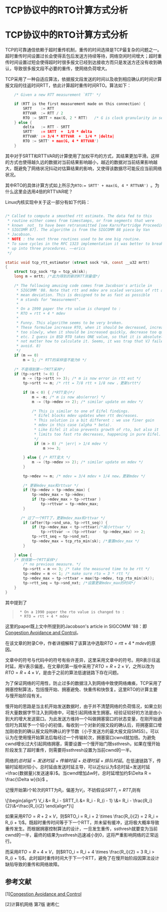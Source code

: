 # TCP协议中的RTO计算方式分析


# TCP协议中的RTO计算方式分析

TCP的可靠通信依赖于超时重传机制，重传的时间选择是TCP最复杂的问题之一。超时重传时间设置过长会使得丢包后发送方持续等待，网络空闲时间增大；超时重传时间设置过短会使得超时时很多报文已经到达接收方而只是发送方还没有收到确认，导致很多报文段不必要的重传，使网络负荷增大。

TCP采用了一种自适应算法，依据报文段发送的时间以及收到相应确认的时间计算报文段的往返时间RTT，依此计算超时重传时间RTO。算法如下：

```C
	/* Given a new RTT measurement `RTT' */

	if (RTT is the first measurement made on this connection) {
		SRTT    := RTT
		RTTVAR  := RTT / 2
		RTO	:= SRTT + max(G, 2 * RTT)	/* G is clock granularity in seconds */
	} else {
		delta	:= RTT - SRTT
		SRTT'	:= SRTT  +  1/8 * delta
		RTTVAR' := 3/4 * RTTVAR  +  1/4 * |delta|
		RTO	:= SRTT' + max(G, 4 * RTTVAR')	
	}
```

其中对于SRTT和RTTVAR的计算使用了加权平均的方式，其结果更加平滑。这样的方式也使得越久远的数据对当前结果影响越小，越近的数据对当前结果影响越大，既避免了网络状况抖动对估算结果的影响，又使得该数据尽可能反应当前网络状况。

其中RTO的具体计算方式如上所示为`RTO:= SRTT' + max(G, 4 * RTTVAR')	`。为什么这里会选用4倍的RTTVAR呢？

Linux内核实现中关于这一部分有如下代码：

```C

/* Called to compute a smoothed rtt estimate. The data fed to this 
 * routine either comes from timestamps, or from segments that were
 * known _not_ to have been retransmitted [see Karn/Partridge Proceedings
 * SIGCOMM 87]. The algorithm is from the SIGCOMM 88 piece by Van
 * Jacobson.
 * NOTE : the next three routines used to be one big routine.
 * To save cycles in the RFC 1323 implementation it was better to break it
 * up into three procedures. ——erics
 */
 
static void tcp_rtt_estimator (struct sock *sk, const __u32 mrtt)
{
    struct tcp_sock *tp = tcp_sk(sk);
    long m = mrtt; /*此为得到的新的RTT测量值*/
 
    /* The following amusing code comes from Jacobson's article in
     * SIGCOMM '88. Note that rtt and mdev are scaled versions of rtt and
     * mean deviation. This is designed to be as fast as possible
     * m stands for "measurement".
     * 
     * On a 1990 paper the rto value is changed to :
     * RTO = rtt + 4 * mdev
     *
     * Funny. This algorithm seems to be very broken.
     * These formulae increase RTO, when it should be decreased, increase
     * too slowly, when it should be increased quickly, decrease too quickly
     * etc. I guess in BSD RTO takes ONE value, so that it is absolutely does
     * not matter how to calculate it. Seems, it was trap that VJ failed to 
     * avoid. 8)
     */
    if (m == 0)
        m = 1; /* RTT的采样值不能为0 */
 
    /* 不是得到第一个RTT采样*/
    if (tp->srtt != 0) {
        m -= (tp->srtt >> 3); /* m is now error in rtt est */
        tp->srtt += m; /* rtt = 7/8 rtt + 1/8 new ，更新srtt*/
 
        if (m < 0) { /*RTT变小*/
            m = -m; /* m is now abs(error) */
            m -= (tp->mdev >> 2); /* similar update on mdev */
 
            /* This is similar to one of Eifel findings.
             * Eifel blocks mdev updates when rtt decreases.
             * This solution is a bit different : we use finer gain
             * mdev in this case (alpha * beta).
             * Like Eifel it also prevents growth of rto, but also it
             * limits too fast rto decreases, happening in pure Eifel.
             */
             if (m > 0) /* |err| > 1/4 mdev */
                 m >>= 3;
 
        } else { /* RTT变大 */
            m -= (tp->mdev >> 2); /* similar update on mdev */
        }
 
        tp->mdev += m; /* mdev = 3/4 mdev + 1/4 new，更新mdev */
 
        /* 更新mdev_max和rttvar */
        if (tp->mdev > tp->mdev_max) {
            tp->mdev_max = tp->mdev;
            if (tp->mdev_max > tp->rttvar )
                tp->rttvar = tp->mdev_max;
        }
 
       /* 过了一个RTT了，更新mdev_max和rttvar */
        if (after(tp->snd_una, tp->rtt_seq)) {
            if (tp->mdev_max < tp->rttvar)/*减小rttvar */
                tp->rttvar -= (tp->rttvar - tp->mdev_max) >> 2; 
            tp->rtt_seq = tp->snd_nxt;
            tp->mdev_max = tcp_rto_min(sk); /*重置mdev_max */
        }
 
    } else { 
    /* 获得第一个RTT采样*/
        /* no previous measure. */
        tp->srtt = m << 3; /* take the measured time to be rtt */
        tp->mdev = m << 1; /* make sure rto = 3 * rtt */
        tp->mdev_max = tp->rttvar = max(tp->mdev, tcp_rto_min(sk));
        tp->rtt_seq = tp->snd_nxt; /*设置更新mdev_max的时间*/
    }
}
```

其中提到了

>      * On a 1990 paper the rto value is changed to :
>      * RTO = rtt + 4 * mdev

这里的paper既上文中所提到的Jacobson's article in SIGCOMM '88：即[Congestion Avoidance and Control](http://www.it.uu.se/edu/course/homepage/datakomDVNV/h03/papers/JK88.pdf)。

在该文章的附录C中，作者详细解释了该算法中选取$RTO = rtt + 4 * mdev$的原因。

文章中的符号与代码中的符号有些许差异，这里采用文章中的符号。用R表示往返时延，用V表示偏差。在文章的第一版中采用了$RTO = R + 2 \times V$，之所以改为$RTO = R + 4 \times V$，是由于之前的算法低速链路下存在问题。

为了保证网络的可用性，防止过多的数据注入到网络中致使网络瘫痪，TCP采用了拥塞控制算法，包括慢开始、拥塞避免、快重传和快恢复。这里RTO的计算主要与慢开始阶段有关。

慢开始的思路是当主机开始发送数据时，由于并不清楚网络的负荷情况，如果立刻将大量数据字节注入到网络中，可能引起网络发生拥塞。经验证较好的方法是由小到大的增大发送窗口。为此发送方维持一个叫做拥塞窗口的状态变量，在刚开始通信时为其赋予一个较小的初值，每收到一个对新的报文段的确认后，将拥塞窗口增加刚收到的确认报文段所确认的字节数（小于发送方的最大报文段SMSS）。可以认为在使用慢开始算法后每经过一个传输轮次，拥塞窗口cwnd就加倍。为避免cwnd增长过大引起网络拥塞，需要设置一个慢开始门限ssthresh，如果在慢开始阶段发生了超时重传，则需要将ssthresh设置为当前cwnd的一半。

网络的$总时延=发送时延+传输时延+处理时延+排队时延$。在低速链路下，传输时延相对较小，总时延由发送时延主导，可以近似认为$总时延=发送时延=\frac{数据量}{发送速率}$。当cwnd增加$\Delta w$时，总时延增加约$\Delta R = \frac{\Delta w}{b}$ 。

记慢开始第i个轮次的RTT为$R_i$，偏差为$V_i$，不妨假设$SRTT_i=RTT_i$则有

\\[\begin{align*}
V_i &= R_i - SRTT_i\\ &= R_i - R_{i - 1} \\&= R_i - \frac{R_i}{2}\\&=\frac{R_i}{2}
\end{align*}\\]

如果采用$RTO = R + 2 \times V$，则$RTO_i = R_i + 2 \times \frac{R_i}{2} = 2 R_i = R_{i + 1}$。既超时重传时间等于下一个RTT，并未留有缓冲，这将极大概率导致重传发生。而根据拥塞控制算法的设计，一旦发生重传，ssthresh就要变为当前cwnd的一半，最终的结果为ssthresh迅速减小到0，这将严重影响网络的正常运行。

而采用$RTO = R + 4 \times V$，则$RTO_i = R_i + 4 \times \frac{R_i}{2} = 3 R_i > R_{i + 1}$。此时超时重传时间大于下一个RTT，避免了在慢开始阶段因算法设计缺陷导致的重传和网络故障。

## 参考文献

\[1\][Congestion Avoidance and Control ](https://www.cs.auckland.ac.nz/courses/compsci742s2c/resources/congavoid.pdf)

\[2\]计算机网络 第7版 谢希仁

